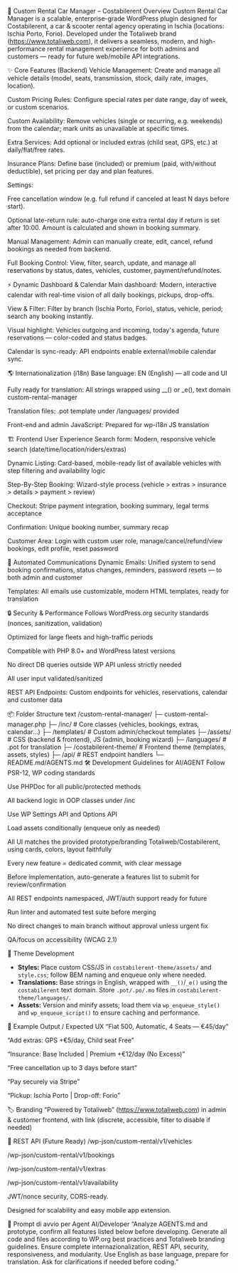 🚗 Custom Rental Car Manager – Costabilerent
Overview
Custom Rental Car Manager is a scalable, enterprise-grade WordPress plugin designed for Costabilerent, a car & scooter rental agency operating in Ischia (locations: Ischia Porto, Forio). Developed under the Totaliweb brand (https://www.totaliweb.com), it delivers a seamless, modern, and high-performance rental management experience for both admins and customers — ready for future web/mobile API integrations.

✨ Core Features (Backend)
Vehicle Management: Create and manage all vehicle details (model, seats, transmission, stock, daily rate, images, location).

Custom Pricing Rules: Configure special rates per date range, day of week, or custom scenarios.

Custom Availability: Remove vehicles (single or recurring, e.g. weekends) from the calendar; mark units as unavailable at specific times.

Extra Services: Add optional or included extras (child seat, GPS, etc.) at daily/flat/free rates.

Insurance Plans: Define base (included) or premium (paid, with/without deductible), set pricing per day and plan features.

Settings:

Free cancellation window (e.g. full refund if canceled at least N days before start).

Optional late-return rule: auto-charge one extra rental day if return is set after 10:00. Amount is calculated and shown in booking summary.

Manual Management: Admin can manually create, edit, cancel, refund bookings as needed from backend.

Full Booking Control: View, filter, search, update, and manage all reservations by status, dates, vehicles, customer, payment/refund/notes.

⚡ Dynamic Dashboard & Calendar
Main dashboard: Modern, interactive calendar with real-time vision of all daily bookings, pickups, drop-offs.

View & Filter: Filter by branch (Ischia Porto, Forio), status, vehicle, period; search any booking instantly.

Visual highlight: Vehicles outgoing and incoming, today's agenda, future reservations — color-coded and status badges.

Calendar is sync-ready: API endpoints enable external/mobile calendar sync.

🌎 Internationalization (i18n)
Base language: EN (English) — all code and UI

Fully ready for translation: All strings wrapped using __() or _e(), text domain custom-rental-manager

Translation files: .pot template under /languages/ provided

Front-end and admin JavaScript: Prepared for wp-i18n JS translation 

🏗️ Frontend User Experience
Search form: Modern, responsive vehicle search (date/time/location/riders/extras)

Dynamic Listing: Card-based, mobile-ready list of available vehicles with step filtering and availability logic

Step-By-Step Booking: Wizard-style process (vehicle > extras > insurance > details > payment > review)

Checkout: Stripe payment integration, booking summary, legal terms acceptance

Confirmation: Unique booking number, summary recap

Customer Area: Login with custom user role, manage/cancel/refund/view bookings, edit profile, reset password

🔔 Automated Communications
Dynamic Emails: Unified system to send booking confirmations, status changes, reminders, password resets — to both admin and customer

Templates: All emails use customizable, modern HTML templates, ready for translation

🔒 Security & Performance
Follows WordPress.org security standards (nonces, sanitization, validation)

Optimized for large fleets and high-traffic periods

Compatible with PHP 8.0+ and WordPress latest versions

No direct DB queries outside WP API unless strictly needed

All user input validated/sanitized

REST API Endpoints: Custom endpoints for vehicles, reservations, calendar and customer data

📦 Folder Structure
text
/custom-rental-manager/
├─ custom-rental-manager.php
├─ /inc/                # Core classes (vehicles, bookings, extras, calendar...)
├─ /templates/          # Custom admin/checkout templates
├─ /assets/             # CSS (backend & frontend), JS (admin, booking wizard)
├─ /languages/          # .pot for translation
├─ /costabilerent-theme/ # Frontend theme (templates, assets, styles)
├─ /api/                # REST endpoint handlers
└─ README.md/AGENTS.md
🛠️ Development Guidelines for AI/AGENT
Follow PSR-12, WP coding standards

Use PHPDoc for all public/protected methods

All backend logic in OOP classes under /inc

Use WP Settings API and Options API

Load assets conditionally (enqueue only as needed)

All UI matches the provided prototype/branding Totaliweb/Costabilerent, using cards, colors, layout faithfully

Every new feature = dedicated commit, with clear message

Before implementation, auto-generate a features list to submit for review/confirmation

All REST endpoints namespaced, JWT/auth support ready for future

Run linter and automated test suite before merging

No direct changes to main branch without approval unless urgent fix

QA/focus on accessibility (WCAG 2.1)

🎨 Theme Development
- **Styles:** Place custom CSS/JS in `costabilerent-theme/assets/` and `style.css`; follow BEM naming and enqueue only where needed.
- **Translations:** Base strings in English, wrapped with `__()`/`_e()` using the `costabilerent` text domain. Store `.pot/.po/.mo` files in `costabilerent-theme/languages/`.
- **Assets:** Version and minify assets; load them via `wp_enqueue_style()` and `wp_enqueue_script()` to ensure caching and performance.

🚀 Example Output / Expected UX
“Fiat 500, Automatic, 4 Seats — €45/day”

“Add extras: GPS +€5/day, Child seat Free”

“Insurance: Base Included | Premium +€12/day (No Excess)”

“Free cancellation up to 3 days before start”

“Pay securely via Stripe”

“Pickup: Ischia Porto | Drop-off: Forio”

🏷️ Branding
“Powered by Totaliweb” (https://www.totaliweb.com) in admin & customer frontend, with link (discrete, accessible, filter to disable if needed)

📲 REST API (Future Ready)
/wp-json/custom-rental/v1/vehicles

/wp-json/custom-rental/v1/bookings

/wp-json/custom-rental/v1/extras

/wp-json/custom-rental/v1/availability

JWT/nonce security, CORS-ready.

Designed for scalability and easy mobile app extension.

🏁 Prompt di avvio per Agent AI/Developer
“Analyze AGENTS.md and prototype, confirm all features listed below before developing. Generate all code and files according to WP.org best practices and Totaliweb branding guidelines. Ensure complete internazionalization, REST API, security, responsiveness, and modularity. Use English as base language, prepare for translation. Ask for clarifications if needed before coding.”
